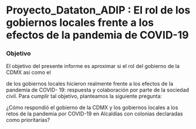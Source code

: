# Proyecto_Dataton_ADIP : El rol de los gobiernos locales frente a los efectos de la pandemia de COVID-19
### Objetivo
El objetivo del presente informe es aproximar si el rol del gobierno de la CDMX así como el

de los gobiernos locales hicieron realmente frente a los efectos de la pandemia de COVID-
19: respuesta y colaboración por parte de la sociedad civil. Para cumplir tal objetivo, planteamos la siguiente pregunta:

¿Cómo respondió el gobierno de la CDMX y los gobiernos locales a los retos de la pandemia
por COVID-19 en Alcaldías con colonias declaradas como prioritarias?

